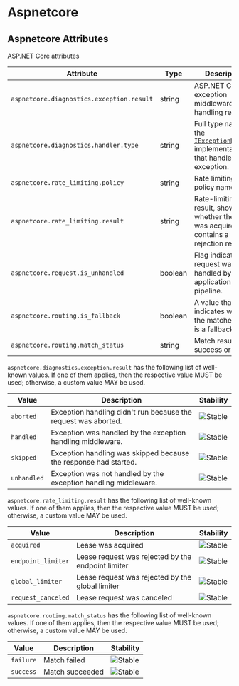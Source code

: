 <!--- Hugo front matter used to generate the website version of this page:
--->

<!-- NOTE: THIS FILE IS AUTOGENERATED. DO NOT EDIT BY HAND. -->
<!-- see templates/registry/markdown/attribute_namespace.md.j2 -->

# Aspnetcore

## Aspnetcore Attributes

ASP.NET Core attributes

| Attribute                                 | Type    | Description                                                                                                                                                                       | Examples                       | Stability                                                  |
| ----------------------------------------- | ------- | --------------------------------------------------------------------------------------------------------------------------------------------------------------------------------- | ------------------------------ | ---------------------------------------------------------- |
| `aspnetcore.diagnostics.exception.result` | string  | ASP.NET Core exception middleware handling result                                                                                                                                 | `handled`; `unhandled`         | ![Stable](https://img.shields.io/badge/-stable-lightgreen) |
| `aspnetcore.diagnostics.handler.type`     | string  | Full type name of the [`IExceptionHandler`](https://learn.microsoft.com/dotnet/api/microsoft.aspnetcore.diagnostics.iexceptionhandler) implementation that handled the exception. | `Contoso.MyHandler`            | ![Stable](https://img.shields.io/badge/-stable-lightgreen) |
| `aspnetcore.rate_limiting.policy`         | string  | Rate limiting policy name.                                                                                                                                                        | `fixed`; `sliding`; `token`    | ![Stable](https://img.shields.io/badge/-stable-lightgreen) |
| `aspnetcore.rate_limiting.result`         | string  | Rate-limiting result, shows whether the lease was acquired or contains a rejection reason                                                                                         | `acquired`; `request_canceled` | ![Stable](https://img.shields.io/badge/-stable-lightgreen) |
| `aspnetcore.request.is_unhandled`         | boolean | Flag indicating if request was handled by the application pipeline.                                                                                                               | `true`                         | ![Stable](https://img.shields.io/badge/-stable-lightgreen) |
| `aspnetcore.routing.is_fallback`          | boolean | A value that indicates whether the matched route is a fallback route.                                                                                                             | `true`                         | ![Stable](https://img.shields.io/badge/-stable-lightgreen) |
| `aspnetcore.routing.match_status`         | string  | Match result - success or failure                                                                                                                                                 | `success`; `failure`           | ![Stable](https://img.shields.io/badge/-stable-lightgreen) |

`aspnetcore.diagnostics.exception.result` has the following list of well-known values. If one of them applies, then the respective value MUST be used; otherwise, a custom value MAY be used.

| Value       | Description                                                      | Stability                                                  |
| ----------- | ---------------------------------------------------------------- | ---------------------------------------------------------- |
| `aborted`   | Exception handling didn't run because the request was aborted.   | ![Stable](https://img.shields.io/badge/-stable-lightgreen) |
| `handled`   | Exception was handled by the exception handling middleware.      | ![Stable](https://img.shields.io/badge/-stable-lightgreen) |
| `skipped`   | Exception handling was skipped because the response had started. | ![Stable](https://img.shields.io/badge/-stable-lightgreen) |
| `unhandled` | Exception was not handled by the exception handling middleware.  | ![Stable](https://img.shields.io/badge/-stable-lightgreen) |

`aspnetcore.rate_limiting.result` has the following list of well-known values. If one of them applies, then the respective value MUST be used; otherwise, a custom value MAY be used.

| Value              | Description                                        | Stability                                                  |
| ------------------ | -------------------------------------------------- | ---------------------------------------------------------- |
| `acquired`         | Lease was acquired                                 | ![Stable](https://img.shields.io/badge/-stable-lightgreen) |
| `endpoint_limiter` | Lease request was rejected by the endpoint limiter | ![Stable](https://img.shields.io/badge/-stable-lightgreen) |
| `global_limiter`   | Lease request was rejected by the global limiter   | ![Stable](https://img.shields.io/badge/-stable-lightgreen) |
| `request_canceled` | Lease request was canceled                         | ![Stable](https://img.shields.io/badge/-stable-lightgreen) |

`aspnetcore.routing.match_status` has the following list of well-known values. If one of them applies, then the respective value MUST be used; otherwise, a custom value MAY be used.

| Value     | Description     | Stability                                                  |
| --------- | --------------- | ---------------------------------------------------------- |
| `failure` | Match failed    | ![Stable](https://img.shields.io/badge/-stable-lightgreen) |
| `success` | Match succeeded | ![Stable](https://img.shields.io/badge/-stable-lightgreen) |
